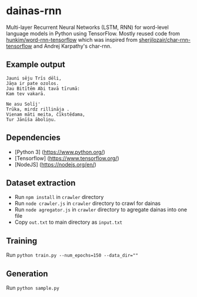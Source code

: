 # dainas-rnn

Multi-layer Recurrent Neural Networks (LSTM, RNN) for word-level language models in Python using TensorFlow.
Mostly reused code from [hunkim/word-rnn-tensorflow](https://github.com/hunkim/word-rnn-tensorflow) which was inspired from [sherjilozair/char-rnn-tensorflow](https://github.com/sherjilozair/char-rnn-tensorflow) and Andrej Karpathy's char-rnn.

## Example output
```
Jauni sēju Trīs dēli,
Jāņa ir pate ozolos.
Jau Bitītēm Abi tavā tīrumā:
Kam tev vakarā.

Ne asu Solīj'
Trūka, mirdz rillināja .
Vienam māti meita, čīkstēdama,
Tur Jānīša āboliņu.
```

## Dependencies
* [Python 3] (https://www.python.org/)
* [Tensorflow] (https://www.tensorflow.org/)
* [NodeJS] (https://nodejs.org/en/)

## Dataset extraction
* Run `npm install` in `crawler` directory
* Run `node crawler.js` in `crawler` directory to crawl for dainas
* Run `node agregator.js` in `crawler` directory to agregate dainas into one file
* Copy `out.txt` to main directory as `input.txt`

## Training
Run `python train.py --num_epochs=150 --data_dir=""`

## Generation
Run `python sample.py`
